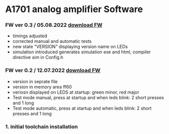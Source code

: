 # A1701 analog amplifier Software

### FW ver  0.3 / 05.08.2022 [download FW]() 
- timings adjusted
- corrected manual and automatic tests
- new state "VERSION" displaying version name on LEDs
- simulation introduced generates simulation exe and html, compiler directive _sim_ in Config.h

### FW ver  0.2 / 12.07.2022 [download FW]() 
- version in seprate file
- version in memory area ff60
- veriosn displayed on LEDS at startup: green minor, red major
- Test mode manual, press at startup and when leds blink: 2 short presses and 1 long
- Test mode automatic, press at startup and when leds blink: 2 short presses and 1 long

### 1. initial toolchain installation
